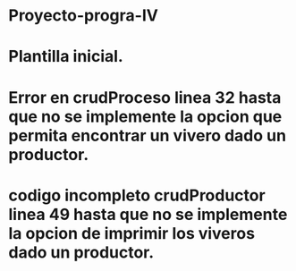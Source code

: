 # Proyecto-progra-IV
# Plantilla inicial.
# Error en crudProceso linea 32 hasta que no se implemente la opcion que permita encontrar un vivero dado un productor.
# codigo incompleto crudProductor linea 49 hasta que no se implemente la opcion de imprimir los viveros dado un productor.
